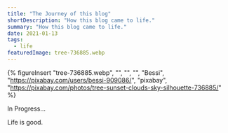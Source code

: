 ```yaml
---
title: "The Journey of this blog"
shortDescription: "How this blog came to life."
summary: "How this blog came to life."
date: 2021-01-13
tags:
  - life
featuredImage: tree-736885.webp
---
```


{% figureInsert "tree-736885.webp",  "",  "", "", "Bessi", "https://pixabay.com/users/bessi-909086/", "pixabay", "https://pixabay.com/photos/tree-sunset-clouds-sky-silhouette-736885/"  %}


In Progress...

Life is good.
